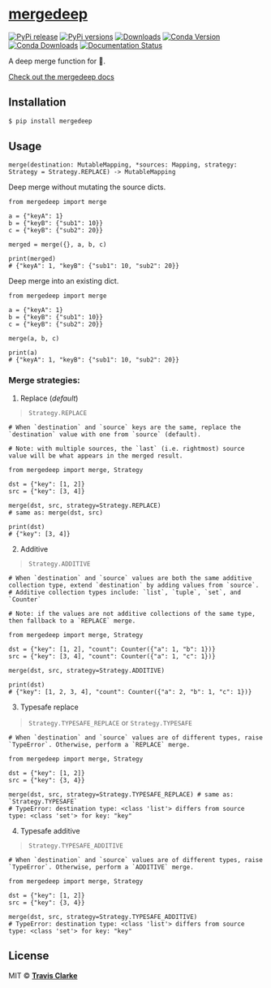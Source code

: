 # [mergedeep](https://mergedeep.readthedocs.io/en/latest/)

[![PyPi release](https://img.shields.io/pypi/v/mergedeep.svg)](https://pypi.org/project/mergedeep/)
[![PyPi versions](https://img.shields.io/pypi/pyversions/mergedeep.svg)](https://pypi.org/project/mergedeep/)
[![Downloads](https://pepy.tech/badge/mergedeep)](https://pepy.tech/project/mergedeep)
[![Conda Version](https://img.shields.io/conda/vn/conda-forge/mergedeep.svg)](https://anaconda.org/conda-forge/mergedeep)
[![Conda Downloads](https://img.shields.io/conda/dn/conda-forge/mergedeep.svg)](https://anaconda.org/conda-forge/mergedeep)
[![Documentation Status](https://readthedocs.org/projects/mergedeep/badge/?version=latest)](https://mergedeep.readthedocs.io/en/latest/?badge=latest)

A deep merge function for 🐍.

[Check out the mergedeep docs](https://mergedeep.readthedocs.io/en/latest/)

## Installation

```bash
$ pip install mergedeep
```

## Usage

```text
merge(destination: MutableMapping, *sources: Mapping, strategy: Strategy = Strategy.REPLACE) -> MutableMapping
```

Deep merge without mutating the source dicts.

```python3
from mergedeep import merge

a = {"keyA": 1}
b = {"keyB": {"sub1": 10}}
c = {"keyB": {"sub2": 20}}

merged = merge({}, a, b, c) 

print(merged)
# {"keyA": 1, "keyB": {"sub1": 10, "sub2": 20}}
```

Deep merge into an existing dict.
```python3
from mergedeep import merge

a = {"keyA": 1}
b = {"keyB": {"sub1": 10}}
c = {"keyB": {"sub2": 20}}

merge(a, b, c) 

print(a)
# {"keyA": 1, "keyB": {"sub1": 10, "sub2": 20}}
```

### Merge strategies:

1. Replace (*default*)

> `Strategy.REPLACE`

```python3
# When `destination` and `source` keys are the same, replace the `destination` value with one from `source` (default).

# Note: with multiple sources, the `last` (i.e. rightmost) source value will be what appears in the merged result. 

from mergedeep import merge, Strategy

dst = {"key": [1, 2]}
src = {"key": [3, 4]}

merge(dst, src, strategy=Strategy.REPLACE) 
# same as: merge(dst, src)

print(dst)
# {"key": [3, 4]}
```

2. Additive

> `Strategy.ADDITIVE`

```python3
# When `destination` and `source` values are both the same additive collection type, extend `destination` by adding values from `source`.
# Additive collection types include: `list`, `tuple`, `set`, and `Counter`

# Note: if the values are not additive collections of the same type, then fallback to a `REPLACE` merge.

from mergedeep import merge, Strategy

dst = {"key": [1, 2], "count": Counter({"a": 1, "b": 1})}
src = {"key": [3, 4], "count": Counter({"a": 1, "c": 1})}

merge(dst, src, strategy=Strategy.ADDITIVE) 

print(dst)
# {"key": [1, 2, 3, 4], "count": Counter({"a": 2, "b": 1, "c": 1})}
```

3. Typesafe replace

> `Strategy.TYPESAFE_REPLACE` or `Strategy.TYPESAFE`

```python3
# When `destination` and `source` values are of different types, raise `TypeError`. Otherwise, perform a `REPLACE` merge.

from mergedeep import merge, Strategy

dst = {"key": [1, 2]}
src = {"key": {3, 4}}

merge(dst, src, strategy=Strategy.TYPESAFE_REPLACE) # same as: `Strategy.TYPESAFE`  
# TypeError: destination type: <class 'list'> differs from source type: <class 'set'> for key: "key"
```

4. Typesafe additive

> `Strategy.TYPESAFE_ADDITIVE`

```python3
# When `destination` and `source` values are of different types, raise `TypeError`. Otherwise, perform a `ADDITIVE` merge.

from mergedeep import merge, Strategy

dst = {"key": [1, 2]}
src = {"key": {3, 4}}

merge(dst, src, strategy=Strategy.TYPESAFE_ADDITIVE) 
# TypeError: destination type: <class 'list'> differs from source type: <class 'set'> for key: "key"
```

## License

MIT &copy; [**Travis Clarke**](https://blog.travismclarke.com/)
